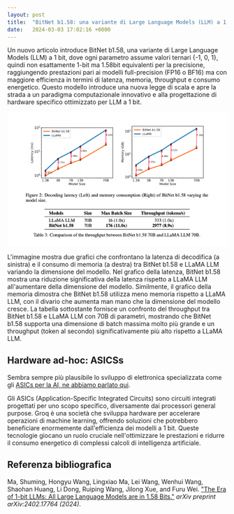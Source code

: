 ```yaml
---
layout: post
title:  "BitNet b1.58: una variante di Large Language Models (LLM) a 1 bit"
date:   2024-03-03 17:02:16 +0000
---
```

Un nuovo articolo introduce BitNet b1.58, una variante di Large Language Models (LLM) a 1 bit, dove ogni parametro assume valori ternari {-1, 0, 1}, quindi non esattamente 1-bit ma 1.58bit equivalenti per la precisione, raggiungendo prestazioni pari ai modelli full-precision (FP16 o BF16) ma con maggiore efficienza in termini di latenza, memoria, throughput e consumo energetico. Questo modello introduce una nuova legge di scala e apre la strada a un paradigma computazionale innovativo e alla progettazione di hardware specifico ottimizzato per LLM a 1 bit.

![immagine bitnet](/images/posts/bitnet.png)

L'immagine mostra due grafici che confrontano la latenza di decodifica (a sinistra) e il consumo di memoria (a destra) tra BitNet b1.58 e LLaMA LLM variando la dimensione del modello. Nel grafico della latenza, BitNet b1.58 mostra una riduzione significativa della latenza rispetto a LLaMA LLM all'aumentare della dimensione del modello. Similmente, il grafico della memoria dimostra che BitNet b1.58 utilizza meno memoria rispetto a LLaMA LLM, con il divario che aumenta man mano che la dimensione del modello cresce. La tabella sottostante fornisce un confronto del throughput tra BitNet b1.58 e LLaMA LLM con 70B di parametri, mostrando che BitNet b1.58 supporta una dimensione di batch massima molto più grande e un throughput (token al secondo) significativamente più alto rispetto a LLaMA LLM.

## Hardware ad-hoc: ASICSs

Sembra sempre più plausibile lo sviluppo di elettronica specializzata come gli [ASICs per la AI, ne abbiamo parlato qui](/2024/02/27/i-computer-del-futuro-non-si-programmano.html). 

Gli ASICs (Application-Specific Integrated Circuits) sono circuiti integrati progettati per uno scopo specifico, diversamente dai processori general purpose. Groq è una società che sviluppa hardware per accelerare operazioni di machine learning, offrendo soluzioni che potrebbero beneficiare enormemente dall'efficienza dei modelli a 1 bit. Queste tecnologie giocano un ruolo cruciale nell'ottimizzare le prestazioni e ridurre il consumo energetico di complessi calcoli di intelligenza artificiale.


## Referenza bibliografica

Ma, Shuming, Hongyu Wang, Lingxiao Ma, Lei Wang, Wenhui Wang, Shaohan Huang, Li Dong, Ruiping Wang, Jilong Xue, and Furu Wei. ["The Era of 1-bit LLMs: All Large Language Models are in 1.58 Bits."](https://arxiv.org/pdf/2402.17764.pdf) *arXiv preprint arXiv:2402.17764 (2024)*.
